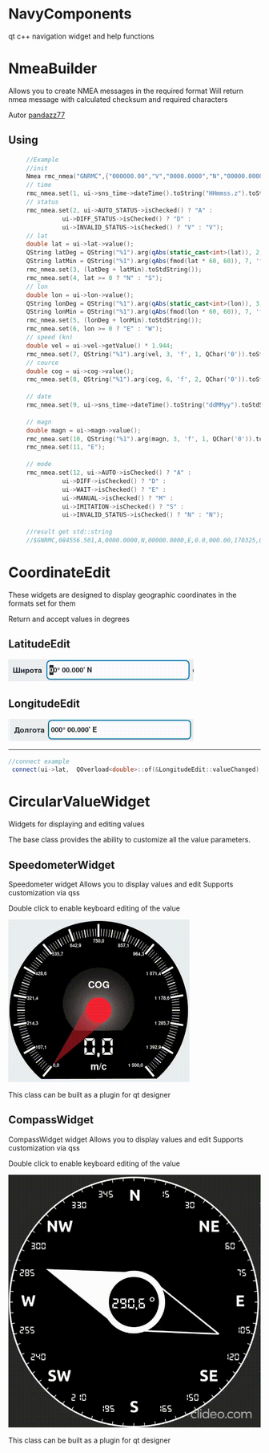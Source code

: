# NavyComponents
qt c++ navigation widget and help functions


# NmeaBuilder 

Allows you to create NMEA messages in the required format
Will return nmea message with calculated checksum and required characters

Autor [pandazz77](https://github.com/pandazz77)

## Using

```c++
     //Example
     //init
     Nmea rmc_nmea("GNRMC",{"000000.00","V","0000.0000","N","00000.0000","E","0.0","0.0","000000","","","N"});
     // time
     rmc_nmea.set(1, ui->sns_time->dateTime().toString("HHmmss.z").toStdString());
     // status
     rmc_nmea.set(2, ui->AUTO_STATUS->isChecked() ? "A" :
               ui->DIFF_STATUS->isChecked() ? "D" :
               ui->INVALID_STATUS->isChecked() ? "V" : "V");
     // lat
     double lat = ui->lat->value();
     QString latDeg = QString("%1").arg(qAbs(static_cast<int>(lat)), 2, 10, QChar('0'));
     QString latMin = QString("%1").arg(qAbs(fmod(lat * 60, 60)), 7, 'f', 4, QChar('0'));
     rmc_nmea.set(3, (latDeg + latMin).toStdString());
     rmc_nmea.set(4, lat >= 0 ? "N" : "S");
     // lon
     double lon = ui->lon->value();
     QString lonDeg = QString("%1").arg(qAbs(static_cast<int>(lon)), 3, 10, QChar('0'));
     QString lonMin = QString("%1").arg(qAbs(fmod(lon * 60, 60)), 7, 'f', 4, QChar('0'));
     rmc_nmea.set(5, (lonDeg + lonMin).toStdString());
     rmc_nmea.set(6, lon >= 0 ? "E" : "W");
     // speed (kn)
     double vel = ui->vel->getValue() * 1.944;
     rmc_nmea.set(7, QString("%1").arg(vel, 3, 'f', 1, QChar('0')).toStdString());
     // cource
     double cog = ui->cog->value();
     rmc_nmea.set(8, QString("%1").arg(cog, 6, 'f', 2, QChar('0')).toStdString());

     // date
     rmc_nmea.set(9, ui->sns_time->dateTime().toString("ddMMyy").toStdString());

     // magn
     double magn = ui->magn->value();
     rmc_nmea.set(10, QString("%1").arg(magn, 3, 'f', 1, QChar('0')).toStdString());
     rmc_nmea.set(11, "E");

     // mode
     rmc_nmea.set(12, ui->AUTO->isChecked() ? "A" :
               ui->DIFF->isChecked() ? "D" :
               ui->WAIT->isChecked() ? "E" :
               ui->MANUAL->isChecked() ? "M" :
               ui->IMITATION->isChecked() ? "S" :
               ui->INVALID_STATUS->isChecked() ? "N" : "N");

     //result get std::string
     //$GNRMC,084556.501,A,0000.0000,N,00000.0000,E,0.0,000.00,170325,0.0,E,A*27
```

# CoordinateEdit
These widgets are designed to display geographic coordinates in the formats set for them

Return and accept values ​​in degrees

## LatitudeEdit
![lat](./gitRes/lat.gif)

## LongitudeEdit
![lon](./gitRes/lon.gif)

---

```c++
//connect example
 connect(ui->lat,  QOverload<double>::of(&LongitudeEdit::valueChanged), ...);
```

# CircularValueWidget
Widgets for displaying and editing values

The base class provides the ability to customize all the value parameters.

## SpeedometerWidget
Speedometer widget
Allows you to display values ​​and edit
Supports customization via qss

Double click to enable keyboard editing of the value

![speed](./gitRes/speed.gif)

This class can be built as a plugin for qt designer

## CompassWidget
CompassWidget widget
Allows you to display values ​​and edit
Supports customization via qss

Double click to enable keyboard editing of the value

![compass](./gitRes/compas.gif)

This class can be built as a plugin for qt designer